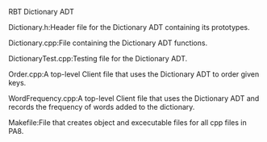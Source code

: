 RBT Dictionary ADT

Dictionary.h:Header file for the Dictionary ADT containing its prototypes.

Dictionary.cpp:File containing the Dictionary ADT functions.

DictionaryTest.cpp:Testing file for the Dictionary ADT.

Order.cpp:A top-level Client file that uses the Dictionary ADT to order given keys.

WordFrequency.cpp:A top-level Client file that uses the Dictionary ADT and records the frequency of words added to the dictionary.

Makefile:File that creates object and excecutable files for all cpp files in PA8.
